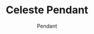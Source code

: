 ---
image_primary: "img/3808_West_57th_St_075.jpg"
description: "Simple%20and%20elegant%2C%20the%20Celeste%20pendant%20contains%20a%20concise%20vertical%20form%20coupled%20with%20the%20softness%20of%20opaline%20blown%20glass.%20Perfect%20for%20both%20residential%20and%20commercial%20environments%2C%20the%20fixture%20features%20anodized%20aluminum%20endcaps%20and%20full%20dimming%20capabilities%20with%20ample%20light%20output."
designer: "Hennepin Made"
subtitle: "Pendant"
title: "Celeste Pendant"
href: "https://www.hennepinmade.com/shop/pendant"
tags: 
  - "hennepin-made"
  - "pendants"
image_secondary: "img/Celeste_Vertical_Long_Solid_Black.jpg"
category: "pendants"
manufacturer: "Hennepin Made"
slug: "/manufacturers/hennepin-made/pendants/hennepin-made-celeste-pendant"
---